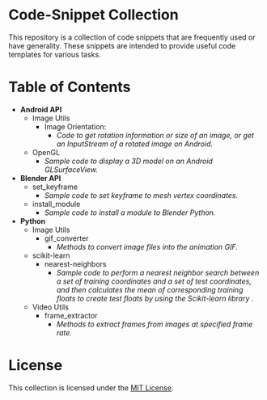 <h1> Code-Snippet Collection</h1>
This repository is a collection of code snippets that are frequently used or have generality. These snippets are intended to provide useful code templates for various tasks.

# Table of Contents
- **Android API**
    - Image Utils
        - Image Orientation:
            - *Code to get rotation information or size of an image, or get an InputStream of a rotated image on Android.*
    - OpenGL
        - *Sample code to display a 3D model on an Android GLSurfaceView.*
- **Blender API**
    - set_keyframe
        - *Sample code to set keyframe to mesh vertex coordinates.*
    - install_module
        - *Sample code to install a module to Blender Python.*
- **Python**
    - Image Utils
        - gif_converter
            - *Methods to convert image files into the animation GIF.*
    - scikit-learn
        - nearest-neighbors
            - *Sample code to perform a nearest neighbor search between a set of training coordinates and a set of test coordinates, and then calculates the mean of corresponding training floats to create test floats by using the Scikit-learn library .*
    - Video Utils
        - frame_extractor
            - *Methods to extract frames from images at specified frame rate.*


# License
This collection is licensed under the [MIT License](./LICENSE).